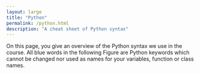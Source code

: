 ```yaml
---
layout: large
title: "Python"
permalink: /python.html
description: "A cheat sheet of Python syntax"
---
```


On this page, you give an overview of the Python syntax we use in the course. All blue words in the following Figure are Python keywords which cannot be changed nor used as names for your variables, function or class names.

<object type="image/svg+xml" data="/assets/img/python.svg"></object>